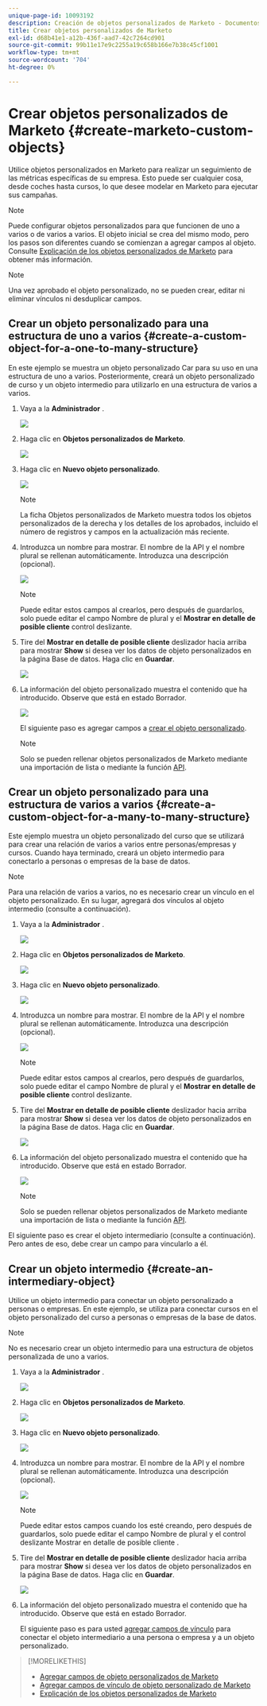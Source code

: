 ```yaml
---
unique-page-id: 10093192
description: Creación de objetos personalizados de Marketo - Documentos de Marketo - Documentación del producto
title: Crear objetos personalizados de Marketo
exl-id: d68b41e1-a12b-436f-aad7-42c7264cd901
source-git-commit: 99b11e17e9c2255a19c658b166e7b38c45cf1001
workflow-type: tm+mt
source-wordcount: '704'
ht-degree: 0%

---
```


# Crear objetos personalizados de Marketo {#create-marketo-custom-objects}

Utilice objetos personalizados en Marketo para realizar un seguimiento de las métricas específicas de su empresa. Esto puede ser cualquier cosa, desde coches hasta cursos, lo que desee modelar en Marketo para ejecutar sus campañas.

>[!NOTE]
>
>Puede configurar objetos personalizados para que funcionen de uno a varios o de varios a varios. El objeto inicial se crea del mismo modo, pero los pasos son diferentes cuando se comienzan a agregar campos al objeto. Consulte  [Explicación de los objetos personalizados de Marketo](/help/marketo/product-docs/administration/marketo-custom-objects/understanding-marketo-custom-objects.md) para obtener más información.

>[!NOTE]
>
>Una vez aprobado el objeto personalizado, no se pueden crear, editar ni eliminar vínculos ni desduplicar campos.

## Crear un objeto personalizado para una estructura de uno a varios {#create-a-custom-object-for-a-one-to-many-structure}

En este ejemplo se muestra un objeto personalizado Car para su uso en una estructura de uno a varios. Posteriormente, creará un objeto personalizado de curso y un objeto intermedio para utilizarlo en una estructura de varios a varios.

1. Vaya a la **Administrador** .

   ![](assets/create-marketo-custom-objects-1.png)

1. Haga clic en **Objetos personalizados de Marketo**.

   ![](assets/create-marketo-custom-objects-2.png)

1. Haga clic en **Nuevo objeto personalizado**.

   ![](assets/create-marketo-custom-objects-3.png)

   >[!NOTE]
   >
   >La ficha Objetos personalizados de Marketo muestra todos los objetos personalizados de la derecha y los detalles de los aprobados, incluido el número de registros y campos en la actualización más reciente.

1. Introduzca un nombre para mostrar. El nombre de la API y el nombre plural se rellenan automáticamente. Introduzca una descripción (opcional).

   ![](assets/create-marketo-custom-objects-4.png)

   >[!NOTE]
   >
   >Puede editar estos campos al crearlos, pero después de guardarlos, solo puede editar el campo Nombre de plural y el **Mostrar en detalle de posible cliente** control deslizante.

1. Tire del **Mostrar en detalle de posible cliente** deslizador hacia arriba para mostrar **Show** si desea ver los datos de objeto personalizados en la página Base de datos. Haga clic en **Guardar**.

   ![](assets/create-marketo-custom-objects-5.png)

1. La información del objeto personalizado muestra el contenido que ha introducido. Observe que está en estado Borrador.

   ![](assets/create-marketo-custom-objects-6.png)

   El siguiente paso es agregar campos a [crear el objeto personalizado](/help/marketo/product-docs/administration/marketo-custom-objects/add-marketo-custom-object-fields.md).

   >[!NOTE]
   >
   >Solo se pueden rellenar objetos personalizados de Marketo mediante una importación de lista o mediante la función [API](https://developers.marketo.com/documentation/rest/).

## Crear un objeto personalizado para una estructura de varios a varios {#create-a-custom-object-for-a-many-to-many-structure}

Este ejemplo muestra un objeto personalizado del curso que se utilizará para crear una relación de varios a varios entre personas/empresas y cursos. Cuando haya terminado, creará un objeto intermedio para conectarlo a personas o empresas de la base de datos.

>[!NOTE]
>
>Para una relación de varios a varios, no es necesario crear un vínculo en el objeto personalizado. En su lugar, agregará dos vínculos al objeto intermedio (consulte a continuación).

1. Vaya a la **Administrador** .

   ![](assets/create-marketo-custom-objects-7.png)

1. Haga clic en **Objetos personalizados de Marketo**.

   ![](assets/create-marketo-custom-objects-8.png)

1. Haga clic en **Nuevo objeto personalizado**.

   ![](assets/create-marketo-custom-objects-9.png)

1. Introduzca un nombre para mostrar. El nombre de la API y el nombre plural se rellenan automáticamente. Introduzca una descripción (opcional).

   ![](assets/create-marketo-custom-objects-10.png)

   >[!NOTE]
   >
   >Puede editar estos campos al crearlos, pero después de guardarlos, solo puede editar el campo Nombre de plural y el **Mostrar en detalle de posible cliente** control deslizante.

1. Tire del **Mostrar en detalle de posible cliente** deslizador hacia arriba para mostrar **Show** si desea ver los datos de objeto personalizados en la página Base de datos. Haga clic en **Guardar**.

   ![](assets/create-marketo-custom-objects-11.png)

1. La información del objeto personalizado muestra el contenido que ha introducido. Observe que está en estado Borrador.

   ![](assets/create-marketo-custom-objects-12.png)

   >[!NOTE]
   >
   >Solo se pueden rellenar objetos personalizados de Marketo mediante una importación de lista o mediante la función [API](https://developers.marketo.com/documentation/rest/).

El siguiente paso es crear el objeto intermediario (consulte a continuación). Pero antes de eso, debe crear un campo para vincularlo a él.

## Crear un objeto intermedio {#create-an-intermediary-object}

Utilice un objeto intermedio para conectar un objeto personalizado a personas o empresas. En este ejemplo, se utiliza para conectar cursos en el objeto personalizado del curso a personas o empresas de la base de datos.

>[!NOTE]
>
>No es necesario crear un objeto intermedio para una estructura de objetos personalizada de uno a varios.

1. Vaya a la **Administrador** .

   ![](assets/create-marketo-custom-objects-13.png)

1. Haga clic en **Objetos personalizados de Marketo**.

   ![](assets/create-marketo-custom-objects-14.png)

1. Haga clic en **Nuevo objeto personalizado**.

   ![](assets/create-marketo-custom-objects-15.png)

1. Introduzca un nombre para mostrar. El nombre de la API y el nombre plural se rellenan automáticamente. Introduzca una descripción (opcional).

   ![](assets/create-marketo-custom-objects-16.png)

   >[!NOTE]
   >
   >Puede editar estos campos cuando los esté creando, pero después de guardarlos, solo puede editar el campo Nombre de plural y el control deslizante Mostrar en detalle de posible cliente .

1. Tire del **Mostrar en detalle de posible cliente** deslizador hacia arriba para mostrar **Show** si desea ver los datos de objeto personalizados en la página Base de datos. Haga clic en **Guardar**.

   ![](assets/create-marketo-custom-objects-17.png)

1. La información del objeto personalizado muestra el contenido que ha introducido. Observe que está en estado Borrador.

   El siguiente paso es para usted [agregar campos de vínculo](/help/marketo/product-docs/administration/marketo-custom-objects/add-marketo-custom-object-link-fields.md) para conectar el objeto intermediario a una persona o empresa y a un objeto personalizado.

>[!MORELIKETHIS]
>
>* [Agregar campos de objeto personalizados de Marketo](/help/marketo/product-docs/administration/marketo-custom-objects/add-marketo-custom-object-fields.md)
>* [Agregar campos de vínculo de objeto personalizado de Marketo](/help/marketo/product-docs/administration/marketo-custom-objects/add-marketo-custom-object-link-fields.md)
>* [Explicación de los objetos personalizados de Marketo](/help/marketo/product-docs/administration/marketo-custom-objects/understanding-marketo-custom-objects.md)

